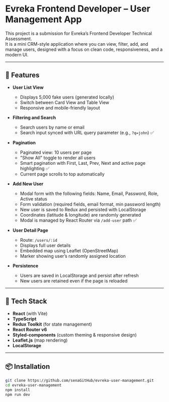 # Evreka Frontend Developer – User Management App

This project is a submission for Evreka’s Frontend Developer Technical Assessment.  
It is a mini CRM-style application where you can view, filter, add, and manage users, designed with a focus on clean code, responsiveness, and a modern UI.

---

## 🚀 Features

- **User List View**
  - Displays 5,000 fake users (generated locally)
  - Switch between Card View and Table View
  - Responsive and mobile-friendly layout

- **Filtering and Search**
  - Search users by name or email
  - Search input synced with URL query parameter (e.g., `?q=john`) ✅

- **Pagination**
  - Paginated view: 10 users per page
  - "Show All" toggle to render all users
  - Smart pagination with First, Last, Prev, Next and active page highlighting ✅
  - Current page scrolls to top automatically

- **Add New User**
  - Modal form with the following fields: Name, Email, Password, Role, Active status
  - Form validation (required fields, email format, min password length)
  - New user is saved to Redux and persisted with LocalStorage
  - Coordinates (latitude & longitude) are randomly generated
  - Modal is managed by React Router via `/add-user` path ✅

- **User Detail Page**
  - Route: `/users/:id`
  - Displays full user details
  - Embedded map using Leaflet (OpenStreetMap)
  - Marker showing user’s randomly assigned location

- **Persistence**
  - Users are saved in LocalStorage and persist after refresh
  - New users are retained even if the page is reloaded

---

## 🧰 Tech Stack

- **React** (with Vite)
- **TypeScript**
- **Redux Toolkit** (for state management)
- **React Router v6**
- **Styled-components** (custom theming & responsive design)
- **Leaflet.js** (map rendering)
- **LocalStorage**

---

## 📦 Installation

```bash
git clone https://github.com/senaGitHub/evreka-user-management.git
cd evreka-user-management
npm install
npm run dev
